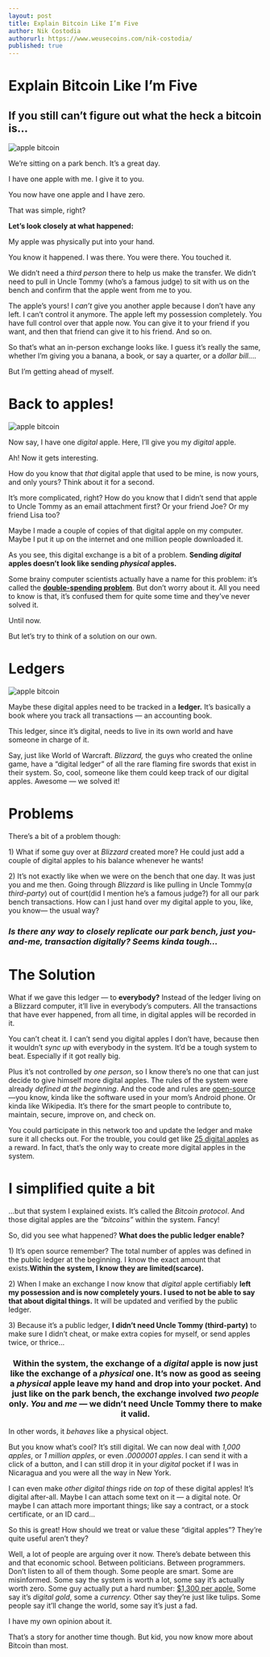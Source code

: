 ```yaml
---
layout: post
title: Explain Bitcoin Like I’m Five
author: Nik Costodia
authorurl: https://www.weusecoins.com/nik-costodia/
published: true
---
```

<p><h1>Explain Bitcoin Like I’m Five</h1>
<p><h2>If you still can’t figure out what the heck a bitcoin is…</h2>
<p><img src="/images/apple-bitcoin.png" alt="apple bitcoin" align="center">
<p>We’re sitting on a park bench. It’s a great day.
<p>I have one apple with me. I give it to you.
<p>You now have one apple and I have zero.
<p>That was simple, right?
<p><strong>Let’s look closely at what happened:</strong>
<p>My apple was physically put into your hand.
<p>You know it happened. I was there. You were there. You touched it.
<p>We didn’t need a <em>third person</em> there to help us make the transfer. We didn’t need to pull in Uncle Tommy (who’s a famous judge) to sit with us on the bench and confirm that the apple went from me to you.
<p>The apple’s yours! I<em> can’t</em> give you another apple because I don’t have any left. I can’t control it anymore. The apple left my possession completely. You have full control over that apple now. You can give it to your friend if you want, and then that friend can give it to his friend. And so on.
<p>So that’s what an in-person exchange looks like. I guess it’s really the same, whether I’m giving you a banana, a book, or say a quarter, or a<em> dollar bill….</em>
<p>But I’m getting ahead of myself.
<p><h1>Back to apples!</h1>
<p><img src="/images/apple-bitcoin-1.png" alt="apple bitcoin" align="center">
<p>Now say, I have one<em> digital</em> apple. Here, I’ll give you my <em>digital</em> apple.
<p>Ah! Now it gets interesting.
<p>How do you know that <em>that</em> digital apple that used to be mine, is now yours, and only yours? Think about it for a second.
<p>It’s more complicated, right? How do you know that I didn’t send that apple to Uncle Tommy as an email attachment first? Or your friend Joe? Or my friend Lisa too?
<p>Maybe I made a couple of copies of that digital apple on my computer. Maybe I put it up on the internet and one million people downloaded it.
<p>As you see, this digital exchange is a bit of a problem. <strong>Sending <em>digital</em> apples doesn’t look like sending <em>physical</em> apples.</strong>
<p>Some brainy computer scientists actually have a name for this problem: it’s called the <strong><a href="http://blogs.cornell.edu/info4220/2013/03/29/bitcoin-and-the-double-spending-problem/" target="_blank">double-spending problem</a></strong>. But don’t worry about it. All you need to know is that, it’s confused them for quite some time and they’ve never solved it.
<p>Until now.
<p>But let’s try to think of a solution on our own.
<p><h1>Ledgers</h1>
<img src="/images/apple-bitcoin-2.png" alt="apple bitcoin" align="center">
<p>Maybe these digital apples need to be tracked in a <strong>ledger.</strong> It’s basically a book where you track all transactions — an accounting book.
<p>This ledger, since it’s digital, needs to live in its own world and have someone in charge of it.
<p>Say, just like World of Warcraft. <em>Blizzard,</em> the guys who created the online game, have a “digital ledger” of all the rare flaming fire swords that exist in their system. So, cool, someone like them could keep track of our digital apples. Awesome — we solved it!
<p><h1>Problems</h1>
<p>There’s a bit of a problem though:

<p>1) What if some guy over at <em>Blizzard</em> created more? He could just add a couple of digital apples to his balance whenever he wants!

<p>2) It’s not exactly like when we were on the bench that one day. It was just you and me then. Going through <em>Blizzard</em> is like pulling in Uncle Tommy(<em>a third-party</em>) out of court(did I mention he’s a famous judge?) for all our park bench transactions. How can I just hand over my digital apple to you, like, you know— the usual way?
<p><h3><em>Is there any way to closely replicate our park bench, just you-and-me, transaction <strong>digitally?</strong> Seems kinda tough…</em></h3>
<p><h1>The Solution</h1>
<p>What if we gave this ledger — to <strong>everybody?</strong> Instead of the ledger living on a Blizzard computer, it’ll live in everybody’s computers. All the transactions that have ever happened, from all time, in digital apples will be recorded in it.
<p>You can’t cheat it. I can’t send you digital apples I don’t have, because then it wouldn’t <em>sync up</em> with everybody in the system. It’d be a tough system to beat. Especially if it got really big.
<p>Plus it’s not controlled by <em>one person</em>, so I know there’s no one that can just decide to give himself more digital apples. The rules of the system were already <em>defined at the beginning</em>. And the code and rules are <a href="http://en.wikipedia.org/wiki/Open_source" target="_blank">open-source</a>—you know, kinda like the software used in your mom’s Android phone. Or kinda like Wikipedia. It’s there for the smart people to contribute to, maintain, secure, improve on, and check on.
<p>You could participate in this network too and update the ledger and make sure it all checks out. For the trouble, you could get like <a href="https://www.weusecoins.com/en/mining-guide" target="_blank">25 digital apples</a> as a reward. In fact, that’s the only way to create more digital apples in the system.
<p><h1>I simplified quite a bit</h1>
<p>…but that system I explained exists. It’s called the <em>Bitcoin protocol</em>. And those digital apples are the <em>“bitcoins”</em> within the system. Fancy!
<p>So, did you see what happened? <strong>What does the public ledger enable?</strong>
<p>1) It’s open source remember? The total number of apples was defined in the public ledger at the beginning. I know the exact amount that exists.<strong>Within the system, I know they are limited(scarce).</strong>
<p>2) When I make an exchange I now know that <em>digital</em> apple certifiably <strong>left my possession and is now completely yours. I used to not be able to say that about digital things.</strong> It will be updated and verified by the public ledger.
<p>3) Because it’s a public ledger, <strong>I didn’t need Uncle Tommy (third-party)</strong> to make sure I didn’t cheat, or make extra copies for myself, or send apples twice, or thrice…
<p><h3 style="text-align: center;">Within the system, the exchange of a <em>digital</em> apple is now just like the exchange of a <em>physical</em> one. It’s now as good as seeing a <em>physical</em> apple leave my hand and drop into your pocket. And just like on the park bench, the exchange involved <em>two people</em> only. <em>You</em> and <em>me</em> — we didn’t need Uncle Tommy there to make it valid.</h3>
<p>In other words, it <em>behaves</em> like a physical object.
<p>But you know what’s cool? It’s still digital. We can now deal with <em>1,000 apples</em>, or <em>1 million apples</em>, or even <em>.0000001 apples</em>. I can send it with a click of a button, and I can still drop it in your <em>digital</em> pocket if I was in Nicaragua and you were all the way in New York.
<p>I can even make <em>other digital things</em> ride <em>on top</em> of these digital apples! It’s digital after-all. Maybe I can attach some text on it — a digital note. Or maybe I can attach more important things; like say a contract, or a stock certificate, or an ID card…
<p>So this is great! How should we treat or value these “digital apples”? They’re quite useful aren’t they?
<p>Well, a lot of people are arguing over it now. There’s debate between this and that economic school. Between politicians. Between programmers. Don’t listen to all of them though. Some people are smart. Some are misinformed. Some say the system is worth a lot, some say it’s actually worth zero. Some guy actually put a hard number: <a href="http://www.forbes.com/sites/kashmirhill/2013/12/05/bank-of-america-analysts-say-bitcoins-value-is-1300/" target="_blank">$1,300 per apple.</a> Some say it’s <em>digital gold</em>, some a <em>currency.</em> Other say they’re just like tulips. Some people say it’ll change the world, some say it’s just a fad.
<p>I have my own opinion about it.
<p>That’s a story for another time though. But kid, you now know more about Bitcoin than most.

